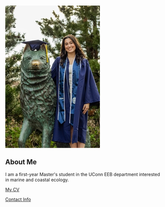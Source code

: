![Image of Rachel Levinson](GitHub.jpg)

## About Me
I am a first-year Master's student in the UConn EEB department interested in marine and coastal ecology.

[My CV](CV_Levinson.pdf)

[Contact Info](/contact-info/)
